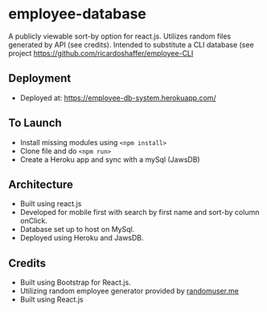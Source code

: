 # employee-database
A publicly viewable sort-by option for react.js. Utilizes random files generated by API (see credits). Intended to substitute a CLI database (see project https://github.com/ricardoshaffer/employee-CLI

## Deployment
*   Deployed at: https://employee-db-system.herokuapp.com/

## To Launch
*   Install missing modules using `<npm install>`
*   Clone file and do `<npm run>`
*   Create a Heroku app and sync with a mySql (JawsDB) 


## Architecture
*   Built using react.js
*   Developed for mobile first with search by first name and sort-by column onClick.
*   Database set up to host on MySql.
*   Deployed using Heroku and JawsDB.

## Credits
*   Built using Bootstrap for React.js.
*   Utilizing random employee generator provided by [randomuser.me](https://randomuser.me/api/)
*   Built using React.js
